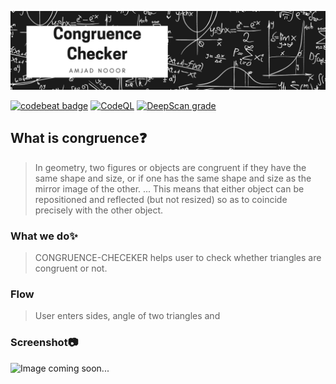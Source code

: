 ![This logo is not official](header.png)

[![codebeat badge](https://codebeat.co/badges/eb1b0e9c-9469-4fa4-a05a-d0109e81d997)](https://codebeat.co/projects/github-com-amjadnoor-congruence-checker-master)
[![CodeQL](https://github.com/AmjadNoor/congruence-checker/actions/workflows/codeql-analysis.yml/badge.svg)](https://github.com/AmjadNoor/congruence-checker/actions/workflows/codeql-analysis.yml)
[![DeepScan grade](https://deepscan.io/api/teams/13870/projects/16890/branches/370842/badge/grade.svg)](https://deepscan.io/dashboard#view=project&tid=13870&pid=16890&bid=370842)
## What is congruence❓
> In geometry, two figures or objects are congruent if they have the same shape and size, or if one has the same shape and size as the mirror image of the other. ... This means that either object can be repositioned and reflected (but not resized) so as to coincide precisely with the other object.

###  What we do✨
> CONGRUENCE-CHECEKER helps user to check whether triangles are congruent or not.

### Flow
> User enters sides, angle of two triangles and 

### Screenshot📷
![Image coming soon...]()
